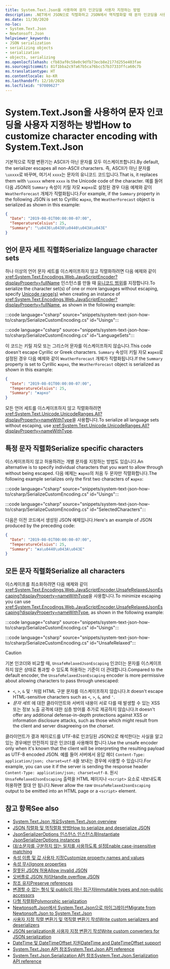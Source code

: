 ```yaml
---
title: System.Text.Json을 사용하여 문자 인코딩을 사용자 지정하는 방법
description: .NET에서 JSON으로 직렬화하고 JSON에서 역직렬화할 때 문자 인코딩을 사용자 지정하는 방법을 알아봅니다.
ms.date: 11/30/2020
no-loc:
- System.Text.Json
- Newtonsoft.Json
helpviewer_keywords:
- JSON serialization
- serializing objects
- serialization
- objects, serializing
ms.openlocfilehash: cfb83af0c58e0c9dfb73ecb8e2177d255e403fae
ms.sourcegitcommit: 81f1bba2c97a67b5ca76bcc57b37333ffca60c7b
ms.translationtype: HT
ms.contentlocale: ko-KR
ms.lasthandoff: 12/10/2020
ms.locfileid: "97009627"
---
```

# <a name="how-to-customize-character-encoding-with-no-locsystemtextjson"></a><span data-ttu-id="9fcc7-103">System.Text.Json을 사용하여 문자 인코딩을 사용자 지정하는 방법</span><span class="sxs-lookup"><span data-stu-id="9fcc7-103">How to customize character encoding with System.Text.Json</span></span>

<span data-ttu-id="9fcc7-104">기본적으로 직렬 변환기는 ASCII가 아닌 문자를 모두 이스케이프합니다.</span><span class="sxs-lookup"><span data-stu-id="9fcc7-104">By default, the serializer escapes all non-ASCII characters.</span></span> <span data-ttu-id="9fcc7-105">즉, ASCII가 아닌 문자를 `\uxxxx`로 바꾸며, 여기서 `xxxx`는 문자의 유니코드 코드입니다.</span><span class="sxs-lookup"><span data-stu-id="9fcc7-105">That is, it replaces them with `\uxxxx` where `xxxx` is the Unicode code of the character.</span></span> <span data-ttu-id="9fcc7-106">예를 들어 다음 JSON의 `Summary` 속성이 키릴 자모 `жарко`로 설정된 경우 다음 예제와 같이 `WeatherForecast` 개체가 직렬화됩니다.</span><span class="sxs-lookup"><span data-stu-id="9fcc7-106">For example, if the `Summary` property in the following JSON is set to Cyrillic `жарко`, the `WeatherForecast` object is serialized as shown in this example:</span></span>

```json
{
  "Date": "2019-08-01T00:00:00-07:00",
  "TemperatureCelsius": 25,
  "Summary": "\u0436\u0430\u0440\u043A\u043E"
}
```

## <a name="serialize-language-character-sets"></a><span data-ttu-id="9fcc7-107">언어 문자 세트 직렬화</span><span class="sxs-lookup"><span data-stu-id="9fcc7-107">Serialize language character sets</span></span>

<span data-ttu-id="9fcc7-108">하나 이상의 언어 문자 세트를 이스케이프하지 않고 직렬화하려면 다음 예제와 같이 <xref:System.Text.Encodings.Web.JavaScriptEncoder?displayProperty=fullName> 인스턴스를 만들 때 [유니코드 범위](xref:System.Text.Unicode.UnicodeRanges)를 지정합니다.</span><span class="sxs-lookup"><span data-stu-id="9fcc7-108">To serialize the character set(s) of one or more languages without escaping, specify [Unicode range(s)](xref:System.Text.Unicode.UnicodeRanges) when creating an instance of <xref:System.Text.Encodings.Web.JavaScriptEncoder?displayProperty=fullName>, as shown in the following example:</span></span>

:::code language="csharp" source="snippets/system-text-json-how-to/csharp/SerializeCustomEncoding.cs" id="Usings":::

:::code language="csharp" source="snippets/system-text-json-how-to/csharp/SerializeCustomEncoding.cs" id="LanguageSets":::

<span data-ttu-id="9fcc7-109">이 코드는 키릴 자모 또는 그리스어 문자를 이스케이프하지 않습니다.</span><span class="sxs-lookup"><span data-stu-id="9fcc7-109">This code doesn't escape Cyrillic or Greek characters.</span></span> <span data-ttu-id="9fcc7-110">`Summary` 속성이 키릴 자모 `жарко`로 설정된 경우 다음 예제와 같이 `WeatherForecast` 개체가 직렬화됩니다.</span><span class="sxs-lookup"><span data-stu-id="9fcc7-110">If the `Summary` property is set to Cyrillic `жарко`, the `WeatherForecast` object is serialized as shown in this example:</span></span>

```json
{
  "Date": "2019-08-01T00:00:00-07:00",
  "TemperatureCelsius": 25,
  "Summary": "жарко"
}
```

<span data-ttu-id="9fcc7-111">모든 언어 세트를 이스케이프하지 않고 직렬화하려면 <xref:System.Text.Unicode.UnicodeRanges.All?displayProperty=nameWithType>을 사용합니다.</span><span class="sxs-lookup"><span data-stu-id="9fcc7-111">To serialize all language sets without escaping, use <xref:System.Text.Unicode.UnicodeRanges.All?displayProperty=nameWithType>.</span></span>

## <a name="serialize-specific-characters"></a><span data-ttu-id="9fcc7-112">특정 문자 직렬화</span><span class="sxs-lookup"><span data-stu-id="9fcc7-112">Serialize specific characters</span></span>

<span data-ttu-id="9fcc7-113">이스케이프하지 않고 허용하려는 개별 문자를 지정하는 방법도 있습니다.</span><span class="sxs-lookup"><span data-stu-id="9fcc7-113">An alternative is to specify individual characters that you want to allow through without being escaped.</span></span> <span data-ttu-id="9fcc7-114">다음 예제는 `жарко`의 처음 두 문자만 직렬화합니다.</span><span class="sxs-lookup"><span data-stu-id="9fcc7-114">The following example serializes only the first two characters of `жарко`:</span></span>

:::code language="csharp" source="snippets/system-text-json-how-to/csharp/SerializeCustomEncoding.cs" id="Usings":::

:::code language="csharp" source="snippets/system-text-json-how-to/csharp/SerializeCustomEncoding.cs" id="SelectedCharacters":::

<span data-ttu-id="9fcc7-115">다음은 이전 코드에서 생성된 JSON 예제입니다.</span><span class="sxs-lookup"><span data-stu-id="9fcc7-115">Here's an example of JSON produced by the preceding code:</span></span>

```json
{
  "Date": "2019-08-01T00:00:00-07:00",
  "TemperatureCelsius": 25,
  "Summary": "жа\u0440\u043A\u043E"
}
```

## <a name="serialize-all-characters"></a><span data-ttu-id="9fcc7-116">모든 문자 직렬화</span><span class="sxs-lookup"><span data-stu-id="9fcc7-116">Serialize all characters</span></span>

<span data-ttu-id="9fcc7-117">이스케이프를 최소화하려면 다음 예제와 같이 <xref:System.Text.Encodings.Web.JavaScriptEncoder.UnsafeRelaxedJsonEscaping?displayProperty=nameWithType>을 사용합니다.</span><span class="sxs-lookup"><span data-stu-id="9fcc7-117">To minimize escaping you can use <xref:System.Text.Encodings.Web.JavaScriptEncoder.UnsafeRelaxedJsonEscaping?displayProperty=nameWithType>, as shown in the following example:</span></span>

:::code language="csharp" source="snippets/system-text-json-how-to/csharp/SerializeCustomEncoding.cs" id="Usings":::

:::code language="csharp" source="snippets/system-text-json-how-to/csharp/SerializeCustomEncoding.cs" id="UnsafeRelaxed":::

> [!CAUTION]
> <span data-ttu-id="9fcc7-118">기본 인코더와 비교할 때, `UnsafeRelaxedJsonEscaping` 인코더는 문자를 이스케이프하지 않은 상태로 통과할 수 있도록 허용하는 기준이 더 관대합니다.</span><span class="sxs-lookup"><span data-stu-id="9fcc7-118">Compared to the default encoder, the `UnsafeRelaxedJsonEscaping` encoder is more permissive about allowing characters to pass through unescaped:</span></span>
>
> * <span data-ttu-id="9fcc7-119">`<`, `>`, `&` 및 `'`처럼 HTML 구분 문자를 이스케이프하지 않습니다.</span><span class="sxs-lookup"><span data-stu-id="9fcc7-119">It doesn't escape HTML-sensitive characters such as `<`, `>`, `&`, and `'`.</span></span>
> * <span data-ttu-id="9fcc7-120">*문자 세트* 에 대한 클라이언트와 서버의 내용이 서로 다를 때 발생할 수 있는 XSS 또는 정보 노출 공격에 대한 심층 방어를 추가로 제공하지 않습니다.</span><span class="sxs-lookup"><span data-stu-id="9fcc7-120">It doesn't offer any additional defense-in-depth protections against XSS or information disclosure attacks, such as those which might result from the client and server disagreeing on the *charset*.</span></span>
>
> <span data-ttu-id="9fcc7-121">클라이언트가 결과 페이로드를 UTF-8로 인코딩된 JSON으로 해석한다는 사실을 알고 있는 경우에만 안전하지 않은 인코더를 사용해야 합니다.</span><span class="sxs-lookup"><span data-stu-id="9fcc7-121">Use the unsafe encoder only when it's known that the client will be interpreting the resulting payload as UTF-8 encoded JSON.</span></span> <span data-ttu-id="9fcc7-122">예를 들어 서버에서 응답 헤더 `Content-Type: application/json; charset=utf-8`을 보내는 경우에 사용할 수 있습니다.</span><span class="sxs-lookup"><span data-stu-id="9fcc7-122">For example, you can use it if the server is sending the response header `Content-Type: application/json; charset=utf-8`.</span></span> <span data-ttu-id="9fcc7-123">원시 `UnsafeRelaxedJsonEscaping` 출력을 HTML 페이지나 `<script>` 요소로 내보내도록 허용하면 절대 안 됩니다.</span><span class="sxs-lookup"><span data-stu-id="9fcc7-123">Never allow the raw `UnsafeRelaxedJsonEscaping` output to be emitted into an HTML page or a `<script>` element.</span></span>

## <a name="see-also"></a><span data-ttu-id="9fcc7-124">참고 항목</span><span class="sxs-lookup"><span data-stu-id="9fcc7-124">See also</span></span>

* [<span data-ttu-id="9fcc7-125">System.Text.Json 개요</span><span class="sxs-lookup"><span data-stu-id="9fcc7-125">System.Text.Json overview</span></span>](system-text-json-overview.md)
* [<span data-ttu-id="9fcc7-126">JSON 직렬화 및 역직렬화 방법</span><span class="sxs-lookup"><span data-stu-id="9fcc7-126">How to serialize and deserialize JSON</span></span>](system-text-json-how-to.md)
* [<span data-ttu-id="9fcc7-127">JsonSerializerOptions 인스턴스 인스턴스화</span><span class="sxs-lookup"><span data-stu-id="9fcc7-127">Instantiate JsonSerializerOptions instances</span></span>](system-text-json-configure-options.md)
* [<span data-ttu-id="9fcc7-128">대/소문자를 구분하지 않는 일치를 사용하도록 설정</span><span class="sxs-lookup"><span data-stu-id="9fcc7-128">Enable case-insensitive matching</span></span>](system-text-json-character-casing.md)
* [<span data-ttu-id="9fcc7-129">속성 이름 및 값 사용자 지정</span><span class="sxs-lookup"><span data-stu-id="9fcc7-129">Customize property names and values</span></span>](system-text-json-customize-properties.md)
* [<span data-ttu-id="9fcc7-130">속성 무시</span><span class="sxs-lookup"><span data-stu-id="9fcc7-130">Ignore properties</span></span>](system-text-json-ignore-properties.md)
* [<span data-ttu-id="9fcc7-131">잘못된 JSON 허용</span><span class="sxs-lookup"><span data-stu-id="9fcc7-131">Allow invalid JSON</span></span>](system-text-json-invalid-json.md)
* [<span data-ttu-id="9fcc7-132">오버플로 JSON 처리</span><span class="sxs-lookup"><span data-stu-id="9fcc7-132">Handle overflow JSON</span></span>](system-text-json-handle-overflow.md)
* [<span data-ttu-id="9fcc7-133">참조 유지</span><span class="sxs-lookup"><span data-stu-id="9fcc7-133">Preserve references</span></span>](system-text-json-preserve-references.md)
* [<span data-ttu-id="9fcc7-134">변경할 수 없는 형식 및 public이 아닌 접근자</span><span class="sxs-lookup"><span data-stu-id="9fcc7-134">Immutable types and non-public accessors</span></span>](system-text-json-immutability.md)
* [<span data-ttu-id="9fcc7-135">다형 직렬화</span><span class="sxs-lookup"><span data-stu-id="9fcc7-135">Polymorphic serialization</span></span>](system-text-json-polymorphism.md)
* [<span data-ttu-id="9fcc7-136">Newtonsoft.Json에서 System.Text.Json으로 마이그레이션</span><span class="sxs-lookup"><span data-stu-id="9fcc7-136">Migrate from Newtonsoft.Json to System.Text.Json</span></span>](system-text-json-migrate-from-newtonsoft-how-to.md)
* [<span data-ttu-id="9fcc7-137">사용자 지정 직렬 변환기 및 역직렬 변환기 작성</span><span class="sxs-lookup"><span data-stu-id="9fcc7-137">Write custom serializers and deserializers</span></span>](write-custom-serializer-deserializer.md)
* [<span data-ttu-id="9fcc7-138">JSON serialization용 사용자 지정 변환기 작성</span><span class="sxs-lookup"><span data-stu-id="9fcc7-138">Write custom converters for JSON serialization</span></span>](system-text-json-converters-how-to.md)
* [<span data-ttu-id="9fcc7-139">DateTime 및 DateTimeOffset 지원</span><span class="sxs-lookup"><span data-stu-id="9fcc7-139">DateTime and DateTimeOffset support</span></span>](../datetime/system-text-json-support.md)
* <span data-ttu-id="9fcc7-140">[System.Text.Json API 참조](xref:System.Text.Json)</span><span class="sxs-lookup"><span data-stu-id="9fcc7-140">[System.Text.Json API reference](xref:System.Text.Json)</span></span>
* <span data-ttu-id="9fcc7-141">[System.Text.Json.Serialization API 참조](xref:System.Text.Json.Serialization)</span><span class="sxs-lookup"><span data-stu-id="9fcc7-141">[System.Text.Json.Serialization API reference](xref:System.Text.Json.Serialization)</span></span>
